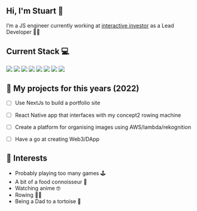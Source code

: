 ## Hi, I'm Stuart 👋

I’m a JS engineer currently working at [interactive investor](https://www.ii.co.uk/) as a Lead Developer 👨‍💻 

## Current Stack 💻

<div>
    <img src="https://img.shields.io/badge/-HTML-000000?&style=flat&logo=html5"/>
    <img src="https://img.shields.io/badge/-CSS-000000?&style=flat&logo=css3&logoColor=42A5F5"/>
    <img src="https://img.shields.io/badge/-JavaScript-000000?style=flat&logo=javascript&logoColor=FFCA28" />
    <img src="https://img.shields.io/badge/-TypeScript-000000?style=flat&logo=TypeScript&logoColor=007ACC" />
    <img src="https://img.shields.io/badge/-React_/_React_Native-000000?style=flat&logo=react&logoColor=03AABF" />
    <img src="https://img.shields.io/badge/-Jest-000000?style=flat&logo=jest&logoColor=97425a" />
    <img src="https://img.shields.io/badge/-Node.js-000000?&style=flat&logo=node.js&logoColor=8AC149"/>
    <img src="https://img.shields.io/badge/-AWS-000000?style=flat&logo=amazon-aws&logoColor=2BA1F1" />
</div>


## 🌱 My projects for this years (2022)

- [ ] Use NextJs to build a portfolio site
- [ ] React Native app that interfaces with my concept2 rowing machine
- [ ] Create a platform for organising images using AWS/lambda/rekognition
- [ ] Have a go at creating Web3/DApp


## 💬 Interests
- Probably playing too many games 🕹
- A bit of a food connoisseur 🍕 
- Watching anime 🤓
- Rowing 🚣‍♂️
- Being a Dad to a tortoise 🐢
